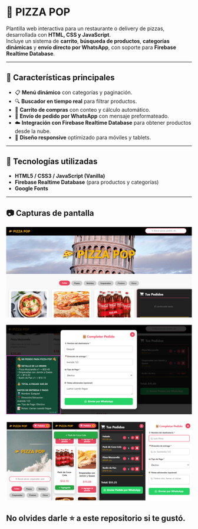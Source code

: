 # 🍕 PIZZA POP

Plantilla web interactiva para un restaurante o delivery de pizzas, desarrollada con **HTML, CSS y JavaScript**.  
Incluye un sistema de **carrito**, **búsqueda de productos**, **categorías dinámicas** y **envío directo por WhatsApp**, con soporte para **Firebase Realtime Database**.

---

## 🚀 Características principales

- 📋 **Menú dinámico** con categorías y paginación.  
- 🔍 **Buscador en tiempo real** para filtrar productos.  
- 🏡 **Carrito de compras** con conteo y cálculo automático.  
- 💬 **Envío de pedido por WhatsApp** con mensaje preformateado.  
- ☁️ **Integración con Firebase Realtime Database** para obtener productos desde la nube.  
- 📱 **Diseño responsive** optimizado para móviles y tablets.

---

## 🚀 Tecnologías utilizadas

- **HTML5 / CSS3 / JavaScript (Vanilla)**  
- **Firebase Realtime Database** (para productos y categorías)  
- **Google Fonts**

---

## 📷 Capturas de pantalla

![PIZZA POP](image/image1.png)
<br></br>
![PIZZA POP](image/image2.png)
<br></br>
![PIZZA POP](image/image3.png)

## No olvides darle ⭐ a este repositorio si te gustó.

